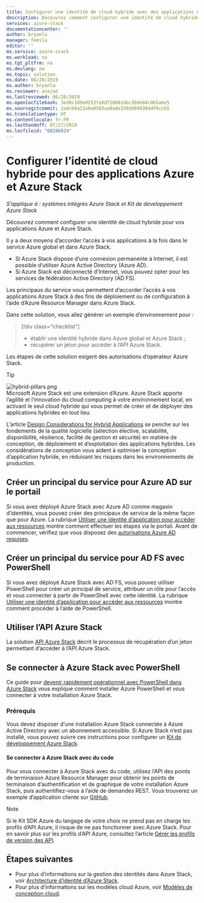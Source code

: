 ```yaml
---
title: Configurer une identité de cloud hybride avec des applications Azure et Azure Stack | Microsoft Docs
description: Découvrez comment configurer une identité de cloud hybride avec des applications Azure et Azure Stack.
services: azure-stack
documentationcenter: ''
author: bryanla
manager: femila
editor: ''
ms.service: azure-stack
ms.workload: na
ms.tgt_pltfrm: na
ms.devlang: na
ms.topic: solution
ms.date: 06/26/2019
ms.author: bryanla
ms.reviewer: anajod
ms.lastreviewed: 06/26/2019
ms.openlocfilehash: 3ed0c109e0253fe6d710801dbc30de04c0b5a6e5
ms.sourcegitcommit: 2a4cb9a21a6e0583aa8ade330dd849304df6ccb5
ms.translationtype: HT
ms.contentlocale: fr-FR
ms.lasthandoff: 07/17/2019
ms.locfileid: "68286824"
---
```

# <a name="configure-hybrid-cloud-identity-for-azure-and-azure-stack-applications"></a>Configurer l’identité de cloud hybride pour des applications Azure et Azure Stack

*S’applique à : systèmes intégrés Azure Stack et Kit de développement Azure Stack*

Découvrez comment configurer une identité de cloud hybride pour vos applications Azure et Azure Stack.

Il y a deux moyens d’accorder l’accès à vos applications à la fois dans le service Azure global et dans Azure Stack.

 * Si Azure Stack dispose d’une connexion permanente à Internet, il est possible d’utiliser Azure Active Directory (Azure AD).
 * Si Azure Stack est déconnecté d’Internet, vous pouvez opter pour les services de fédération Active Directory (AD FS).

Les principaux du service vous permettent d’accorder l’accès à vos applications Azure Stack à des fins de déploiement ou de configuration à l’aide d’Azure Resource Manager dans Azure Stack.

Dans cette solution, vous allez générer un exemple d’environnement pour :

> [!div class="checklist"]
> - établir une identité hybride dans Azure global et Azure Stack ;
> - récupérer un jeton pour accéder à l’API Azure Stack.

Les étapes de cette solution exigent des autorisations d’opérateur Azure Stack.

> [!Tip]  
> ![hybrid-pillars.png](./media/azure-stack-solution-cloud-burst/hybrid-pillars.png)  
> Microsoft Azure Stack est une extension d’Azure. Azure Stack apporte l’agilité et l’innovation du cloud computing à votre environnement local, en activant le seul cloud hybride qui vous permet de créer et de déployer des applications hybrides en tout lieu.  
> 
> L’article [Design Considerations for Hybrid Applications](azure-stack-edge-pattern-overview.md) se penche sur les fondements de la qualité logicielle (sélection élective, scalabilité, disponibilité, résilience, facilité de gestion et sécurité) en matière de conception, de déploiement et d’exploitation des applications hybrides. Les considérations de conception vous aident à optimiser la conception d’application hybride, en réduisant les risques dans les environnements de production.


## <a name="create-a-service-principal-for-azure-ad-in-the-portal"></a>Créer un principal du service pour Azure AD sur le portail

Si vous avez déployé Azure Stack avec Azure AD comme magasin d’identités, vous pouvez créer des principaux de service de la même façon que pour Azure. La rubrique [Utiliser une identité d’application pour accéder aux ressources](../operator/azure-stack-create-service-principals.md#manage-an-azure-ad-service-principal) montre comment effectuer les étapes via le portail. Avant de commencer, vérifiez que vous disposez des [autorisations Azure AD requises](/azure/azure-resource-manager/resource-group-create-service-principal-portal#required-permissions).

## <a name="create-a-service-principal-for-ad-fs-using-powershell"></a>Créer un principal du service pour AD FS avec PowerShell

Si vous avez déployé Azure Stack avec AD FS, vous pouvez utiliser PowerShell pour créer un principal de service, attribuer un rôle pour l’accès et vous connecter à partir de PowerShell avec cette identité. La rubrique [Utiliser une identité d’application pour accéder aux ressources](../operator/azure-stack-create-service-principals.md#manage-an-ad-fs-service-principal) montre comment procéder à l’aide de PowerShell.

## <a name="using-the-azure-stack-api"></a>Utiliser l’API Azure Stack

La solution [API Azure Stack](azure-stack-rest-api-use.md) décrit le processus de récupération d’un jeton permettant d’accéder à l’API Azure Stack.

## <a name="connect-to-azure-stack-using-powershell"></a>Se connecter à Azure Stack avec PowerShell

Ce guide pour [devenir rapidement opérationnel avec PowerShell dans Azure Stack](../operator/azure-stack-powershell-install.md) vous explique comment installer Azure PowerShell et vous connecter à votre installation Azure Stack.

### <a name="prerequisites"></a>Prérequis

Vous devez disposer d’une installation Azure Stack connectée à Azure Active Directory avec un abonnement accessible. Si Azure Stack n’est pas installé, vous pouvez suivre ces instructions pour configurer un [Kit de développement Azure Stack](../asdk/asdk-install.md).

#### <a name="connect-to-azure-stack-using-code"></a>Se connecter à Azure Stack avec du code

Pour vous connecter à Azure Stack avec du code, utilisez l’API des points de terminaison Azure Resource Manager pour obtenir les points de terminaison d’authentification et de graphique de votre installation Azure Stack, puis authentifiez-vous à l’aide de demandes REST. Vous trouverez un exemple d’application cliente sur [GitHub](https://github.com/shriramnat/HybridARMApplication).

>[!Note]
>Si le Kit SDK Azure du langage de votre choix ne prend pas en charge les profils d’API Azure, il risque de ne pas fonctionner avec Azure Stack. Pour en savoir plus sur les profils d’API Azure, consultez l’article [Gérer les profils de version des API](azure-stack-version-profiles.md).

## <a name="next-steps"></a>Étapes suivantes

 - Pour plus d’informations sur la gestion des identités dans Azure Stack, voir [Architecture d’identité d’Azure Stack](../operator/azure-stack-identity-architecture.md).
 - Pour plus d’informations sur les modèles cloud Azure, voir [Modèles de conception cloud](https://docs.microsoft.com/azure/architecture/patterns).
